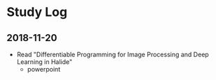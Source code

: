 # Study Log

## 2018-11-20
- Read "Differentiable Programming for Image Processing and Deep Learning in Halide"
    - powerpoint
    